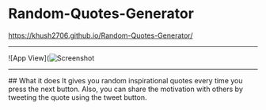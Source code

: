 # Random-Quotes-Generator
https://khush2706.github.io/Random-Quotes-Generator/

<hr>

![App View](![Screenshot](https://user-images.githubusercontent.com/75383853/138604910-95428cd3-876e-4dc4-b6bb-37c6178fa527.png)

<hr>
## What it does
It gives you random inspirational quotes every time you press the next button. Also, you can share the motivation with others by tweeting the quote using the tweet button.

